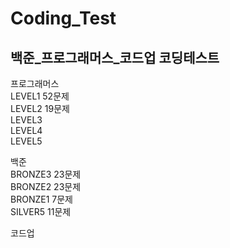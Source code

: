 # Coding_Test
## 백준_프로그래머스_코드업 코딩테스트

프로그래머스  
LEVEL1 52문제  
LEVEL2 19문제  
LEVEL3  
LEVEL4  
LEVEL5  
  
백준  
BRONZE3 23문제  
BRONZE2 23문제  
BRONZE1 7문제  
SILVER5 11문제

코드업  
